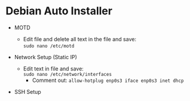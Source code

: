 # Debian Auto Installer

- MOTD
  - Edit file and delete all text in the file and save:\
  `sudo nano /etc/motd`

- Network Setup (Static IP)
  - Edit text in file and save:\
  `sudo nano /etc/network/interfaces`
    - Comment out:
    `allow-hotplug enp0s3
    iface enp0s3 inet dhcp`

- SSH Setup

